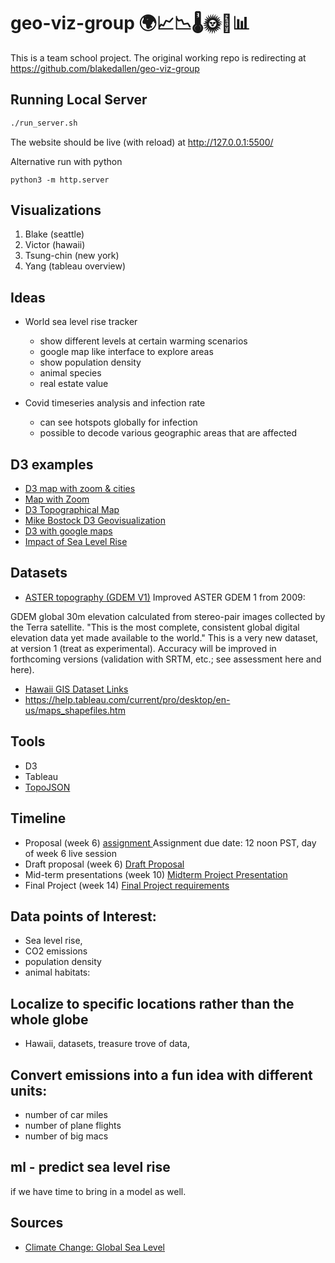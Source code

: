# geo-viz-group 🌍📈📉🌡🌞💊📊

This is a team school project. The original working repo is redirecting at
https://github.com/blakedallen/geo-viz-group


## Running Local Server

```bash
./run_server.sh
```

The website should be live (with reload) at <a href="http://127.0.0.1:5500/">http://127.0.0.1:5500/</a>

Alternative run with python

```
python3 -m http.server 
```

## Visualizations

1. Blake (seattle)
2. Victor (hawaii)
3. Tsung-chin (new york)
4. Yang (tableau overview)


## Ideas

- World sea level rise tracker
  - show different levels at certain warming scenarios
  - google map like interface to explore areas
  - show population density
  - animal species
  - real estate value
  
- Covid timeseries analysis and infection rate
  - can see hotspots globally for infection
  - possible to decode various geographic areas that are affected
  


## D3 examples
- <a href="https://bl.ocks.org/d3noob/8498ab07f1beb8da0509cd8640452291" target="_blank">D3 map with zoom & cities</a>
- <a href="https://bl.ocks.org/mbostock/eec4a6cda2f573574a11" target="_blank">Map with Zoom</a>
- <a href="https://observablehq.com/@holistudio/3d-topographical-maps-with-nyc-open-data-d3" target="_blank">D3 Topographical Map</a>
- <a href="https://medium.com/@mbostock/command-line-cartography-part-1-897aa8f8ca2c" target="_blank">Mike Bostock D3 Geovisualization</a>
- <a href="https://bl.ocks.org/mbostock/899711" target="_blank">D3 with google maps</a>
- <a href="https://www.forbes.com/sites/jimdobson/2019/10/30/shocking-new-maps-show-how-sea-level-rise-will-destroy-coastal-cities-by-2050/#1732fd9e456c"> Impact of Sea Level Rise</a>

## Datasets
- <a href="https://grasswiki.osgeo.org/wiki/Global_datasets">ASTER topography (GDEM V1)</a>
Improved ASTER GDEM 1 from 2009:

GDEM global 30m elevation calculated from stereo-pair images collected by the Terra satellite. "This is the most complete, consistent global digital elevation data yet made available to the world." This is a very new dataset, at version 1 (treat as experimental). Accuracy will be improved in forthcoming versions (validation with SRTM, etc.; see assessment here and here).

- <a href="http://planning.hawaii.gov/gis/download-gis-data/">Hawaii GIS Dataset Links</a>
- https://help.tableau.com/current/pro/desktop/en-us/maps_shapefiles.htm

## Tools

- D3
- Tableau
- <a href="https://github.com/topojson/topojson"> TopoJSON </a>

## Timeline
- Proposal (week 6) <a href="https://docs.google.com/document/d/10rP1iFHnThOM2GnFhwmVtH-aOnCcJ7k33F7EMaubb8Y/edit"> assignment </a>
Assignment due date: 12 noon PST, day of week 6 live session
- Draft proposal (week 6) <a href="https://drive.google.com/file/d/1XzVcFsIPlJ9rw31V_r_AP8UKqt3oGU2m/view?usp=sharing">Draft Proposal</a>
- Mid-term presentations (week 10) <a href="https://docs.google.com/document/d/1JH12s66qWvlcT95csSOUfMATAi4sLh1AMm0PvGoBQ14/edit"> Midterm Project Presentation </a>
- Final Project (week 14) <a href="https://docs.google.com/document/d/1mfZql-dMiPlm2TcQo7FjINxhgPs5oemLax_jwVVuEdM/edit">Final Project requirements</a>

## Data points of Interest:
- Sea level rise, 
- CO2 emissions
- population density
- animal habitats:

## Localize to specific locations rather than the whole globe
- Hawaii, datasets, treasure trove of data,

## Convert emissions into a fun idea with different units:
- number of car miles
- number of plane flights
- number of big macs

## ml - predict sea level rise
if we have time to bring in a model as well.

## Sources

- <a href="https://www.climate.gov/news-features/understanding-climate/climate-change-global-sea-level#:~:text=Global%20mean%20sea%20level%20has,two%20and%20a%20half%20decades."> Climate Change: Global Sea Level </a>


